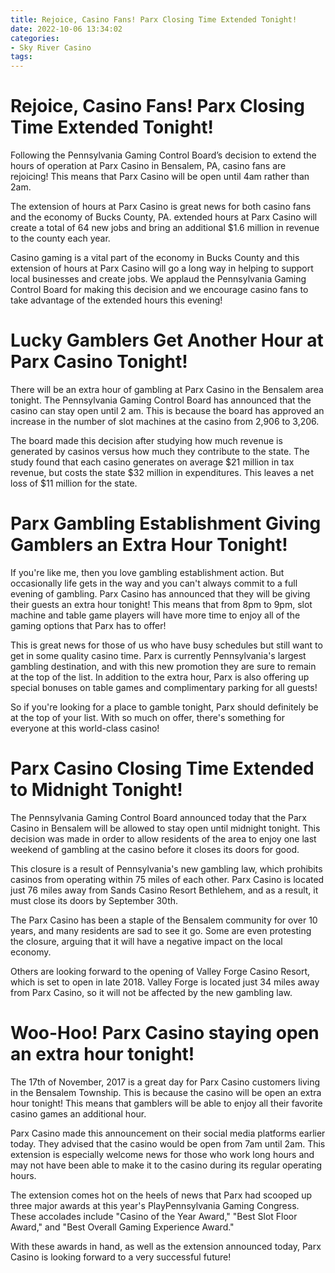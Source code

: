 ```yaml
---
title: Rejoice, Casino Fans! Parx Closing Time Extended Tonight!
date: 2022-10-06 13:34:02
categories:
- Sky River Casino
tags:
---
```



#  Rejoice, Casino Fans! Parx Closing Time Extended Tonight!

Following the Pennsylvania Gaming Control Board’s decision to extend the hours of operation at Parx Casino in Bensalem, PA, casino fans are rejoicing! This means that Parx Casino will be open until 4am rather than 2am.

The extension of hours at Parx Casino is great news for both casino fans and the economy of Bucks County, PA. extended hours at Parx Casino will create a total of 64 new jobs and bring an additional $1.6 million in revenue to the county each year.

Casino gaming is a vital part of the economy in Bucks County and this extension of hours at Parx Casino will go a long way in helping to support local businesses and create jobs. We applaud the Pennsylvania Gaming Control Board for making this decision and we encourage casino fans to take advantage of the extended hours this evening!

#  Lucky Gamblers Get Another Hour at Parx Casino Tonight!

There will be an extra hour of gambling at Parx Casino in the Bensalem area tonight. The Pennsylvania Gaming Control Board has announced that the casino can stay open until 2 am. This is because the board has approved an increase in the number of slot machines at the casino from 2,906 to 3,206.

The board made this decision after studying how much revenue is generated by casinos versus how much they contribute to the state. The study found that each casino generates on average $21 million in tax revenue, but costs the state $32 million in expenditures. This leaves a net loss of $11 million for the state.

#  Parx Gambling Establishment Giving Gamblers an Extra Hour Tonight!

If you're like me, then you love gambling establishment action. But occasionally life gets in the way and you can't always commit to a full evening of gambling. Parx Casino has announced that they will be giving their guests an extra hour tonight! This means that from 8pm to 9pm, slot machine and table game players will have more time to enjoy all of the gaming options that Parx has to offer!

This is great news for those of us who have busy schedules but still want to get in some quality casino time. Parx is currently Pennsylvania's largest gambling destination, and with this new promotion they are sure to remain at the top of the list. In addition to the extra hour, Parx is also offering up special bonuses on table games and complimentary parking for all guests!

So if you're looking for a place to gamble tonight, Parx should definitely be at the top of your list. With so much on offer, there's something for everyone at this world-class casino!

#  Parx Casino Closing Time Extended to Midnight Tonight!

The Pennsylvania Gaming Control Board announced today that the Parx Casino in Bensalem will be allowed to stay open until midnight tonight. This decision was made in order to allow residents of the area to enjoy one last weekend of gambling at the casino before it closes its doors for good.

This closure is a result of Pennsylvania's new gambling law, which prohibits casinos from operating within 75 miles of each other. Parx Casino is located just 76 miles away from Sands Casino Resort Bethlehem, and as a result, it must close its doors by September 30th.

The Parx Casino has been a staple of the Bensalem community for over 10 years, and many residents are sad to see it go. Some are even protesting the closure, arguing that it will have a negative impact on the local economy.

Others are looking forward to the opening of Valley Forge Casino Resort, which is set to open in late 2018. Valley Forge is located just 34 miles away from Parx Casino, so it will not be affected by the new gambling law.

#  Woo-Hoo! Parx Casino staying open an extra hour tonight!

The 17th of November, 2017 is a great day for Parx Casino customers living in the Bensalem Township. This is because the casino will be open an extra hour tonight! This means that gamblers will be able to enjoy all their favorite casino games an additional hour.

Parx Casino made this announcement on their social media platforms earlier today. They advised that the casino would be open from 7am until 2am. This extension is especially welcome news for those who work long hours and may not have been able to make it to the casino during its regular operating hours.

The extension comes hot on the heels of news that Parx had scooped up three major awards at this year's PlayPennsylvania Gaming Congress. These accolades include "Casino of the Year Award," "Best Slot Floor Award," and "Best Overall Gaming Experience Award."

With these awards in hand, as well as the extension announced today, Parx Casino is looking forward to a very successful future!